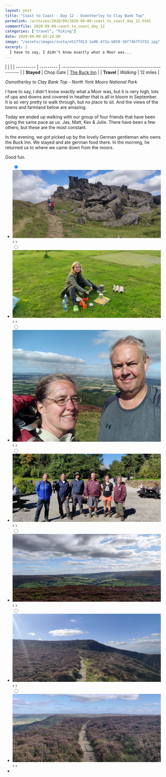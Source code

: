 ```yaml
---
layout: post
title: "Coast to Coast - Day 12 - Osmotherley to Clay Bank Top"
permalink: /archives/2020/09/2020-09-09-coast_to_coast_day_12.html
commentfile: 2020-09-09-coast_to_coast_day_12
categories: ["travel", "hiking"]
date: 2020-09-09 03:24:00
image: "/assets/images/insta/e517f013-1a08-472a-b858-16f74b7f1f52.jpg"
excerpt: |
  I have to say, I didn't know exactly what a Moor was...
---
```


|            |           |
| ---------- | --------- | --------------------------------------------------------- |
| **Stayed** | Chop Gate | [The Buck Inn](https://maps.app.goo.gl/iUoB5Frmgjt7FYQs5) |
| **Travel** | _Walking_ | 12 miles                                                  |

_Osmotherley to Clay Bank Top - North York Moors National Park_

I have to say, I didn't know exactly what a Moor was, but it is very high, lots of ups and downs and covered in heather that is all in bloom in September. It is so very pretty to walk through, but no place to sit. And the views of the towns and farmland below are amazing.

Today we ended up walking with our group of four friends that have been going the same pace as us. Jas, Matt, Kev & Julie. There have been a few others, but these are the most constant.

In the evening, we got picked up by the lovely German gentleman who owns the Buck Inn. We stayed and ate german food there. In the morning, he returned us to where we came down from the moors.

Good fun.

<ul class="slides">
    <input type="radio" name="radio-btn" id="img-1" checked="checked" />
    <li class="slide-container">
        <div class="slide">
          <a href="/assets/images/insta/IMG_20200909_155408.jpg"><img src="/assets/images/insta/IMG_20200909_155408.jpg" /></a>
        </div>
        <div class="nav">
             <label for="img-7" class="prev">&#x2039;</label>
             <label for="img-2" class="next">&#x203a;</label>
         </div>
    </li>    <input type="radio" name="radio-btn" id="img-2"  />
    <li class="slide-container">
        <div class="slide">
          <a href="/assets/images/insta/d069aa25-083f-444e-8282-4f98d65306fd.jpg"><img src="/assets/images/insta/d069aa25-083f-444e-8282-4f98d65306fd.jpg" /></a>
        </div>
        <div class="nav">
             <label for="img-1" class="prev">&#x2039;</label>
             <label for="img-3" class="next">&#x203a;</label>
         </div>
    </li>    <input type="radio" name="radio-btn" id="img-3"  />
    <li class="slide-container">
        <div class="slide">
          <a href="/assets/images/insta/IMG_20200909_114831.jpg"><img src="/assets/images/insta/IMG_20200909_114831.jpg" /></a>
        </div>
        <div class="nav">
             <label for="img-2" class="prev">&#x2039;</label>
             <label for="img-4" class="next">&#x203a;</label>
         </div>
    </li>    <input type="radio" name="radio-btn" id="img-4"  />
    <li class="slide-container">
        <div class="slide">
          <a href="/assets/images/insta/e517f013-1a08-472a-b858-16f74b7f1f52.jpg"><img src="/assets/images/insta/e517f013-1a08-472a-b858-16f74b7f1f52.jpg" /></a>
        </div>
        <div class="nav">
             <label for="img-3" class="prev">&#x2039;</label>
             <label for="img-5" class="next">&#x203a;</label>
         </div>
    </li>    <input type="radio" name="radio-btn" id="img-5"  />
    <li class="slide-container">
        <div class="slide">
          <a href="/assets/images/insta/IMG_20200909_160926.jpg"><img src="/assets/images/insta/IMG_20200909_160926.jpg" /></a>
        </div>
        <div class="nav">
             <label for="img-4" class="prev">&#x2039;</label>
             <label for="img-6" class="next">&#x203a;</label>
         </div>
    </li>    <input type="radio" name="radio-btn" id="img-6"  />
    <li class="slide-container">
        <div class="slide">
          <a href="/assets/images/insta/95d1c274-61fa-4530-9716-300b71aeb9eb.jpg"><img src="/assets/images/insta/95d1c274-61fa-4530-9716-300b71aeb9eb.jpg" /></a>
        </div>
        <div class="nav">
             <label for="img-5" class="prev">&#x2039;</label>
             <label for="img-7" class="next">&#x203a;</label>
         </div>
    </li>
    <input type="radio" name="radio-btn" id="img-7" />
    <li class="slide-container">
        <div class="slide">
          <a href="/assets/images/insta/IMG_20200909_145221.jpg"><img src="/assets/images/insta/IMG_20200909_145221.jpg" /></a>
        </div>
        <div class="nav">
             <label for="img-6" class="prev">&#x2039;</label>
             <label for="img-1" class="next">&#x203a;</label>
         </div>
    </li>
  <li class="nav-dots">
      <label for="img-1" class="nav-dot" id="img-dot-1"></label>      <label for="img-2" class="nav-dot" id="img-dot-2"></label>      <label for="img-3" class="nav-dot" id="img-dot-3"></label>      <label for="img-4" class="nav-dot" id="img-dot-4"></label>      <label for="img-5" class="nav-dot" id="img-dot-5"></label>      <label for="img-6" class="nav-dot" id="img-dot-6"></label>
      <label for="img-7" class="nav-dot" id="img-dot-7"></label>
  </li>
</ul>
